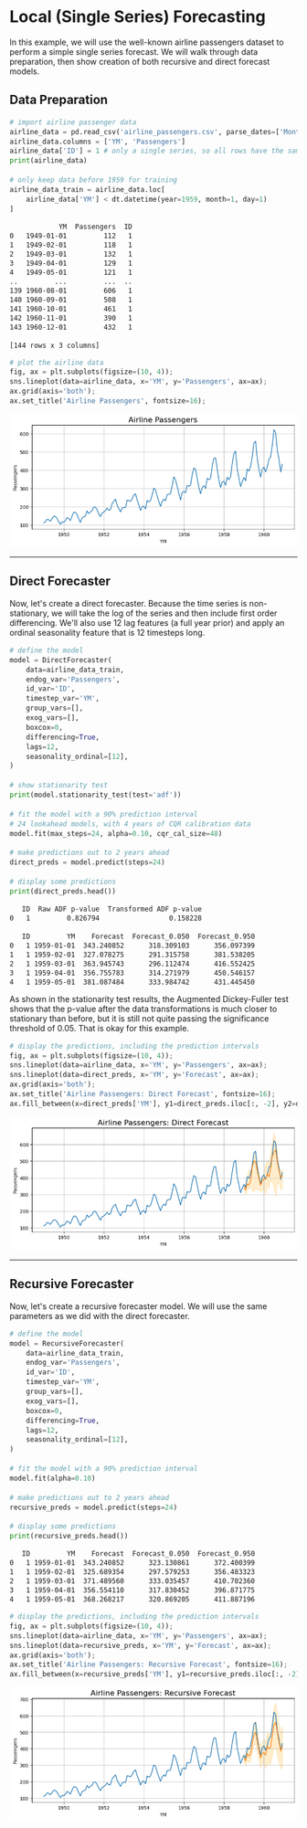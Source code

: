 # Local (Single Series) Forecasting

In this example, we will use the well-known airline passengers dataset to perform a simple single series forecast.
We will walk through data preparation, then show creation of both recursive and direct forecast models.

## Data Preparation

```python
# import airline passenger data 
airline_data = pd.read_csv('airline_passengers.csv', parse_dates=['Month'])
airline_data.columns = ['YM', 'Passengers']
airline_data['ID'] = 1 # only a single series, so all rows have the same ID
print(airline_data)

# only keep data before 1959 for training
airline_data_train = airline_data.loc[
    airline_data['YM'] < dt.datetime(year=1959, month=1, day=1)
]
```

```profile
            YM  Passengers  ID
0   1949-01-01         112   1
1   1949-02-01         118   1
2   1949-03-01         132   1
3   1949-04-01         129   1
4   1949-05-01         121   1
..         ...         ...  ..
139 1960-08-01         606   1
140 1960-09-01         508   1
141 1960-10-01         461   1
142 1960-11-01         390   1
143 1960-12-01         432   1

[144 rows x 3 columns]
```

```python
# plot the airline data
fig, ax = plt.subplots(figsize=(10, 4));
sns.lineplot(data=airline_data, x='YM', y='Passengers', ax=ax);
ax.grid(axis='both');
ax.set_title('Airline Passengers', fontsize=16);
```

![Airline Data](img/example_single-series_data.png)

---

## Direct Forecaster

Now, let's create a direct forecaster.
Because the time series is non-stationary, we will take the log of the series and then include first order differencing.
We'll also use 12 lag features (a full year prior) and apply an ordinal seasonality feature that is 12 timesteps long.

```python
# define the model
model = DirectForecaster(
    data=airline_data_train,
    endog_var='Passengers',
    id_var='ID',
    timestep_var='YM',
    group_vars=[],
    exog_vars=[],
    boxcox=0,
    differencing=True,
    lags=12,
    seasonality_ordinal=[12],
)

# show stationarity test
print(model.stationarity_test(test='adf'))

# fit the model with a 90% prediction interval
# 24 lookahead models, with 4 years of CQR calibration data
model.fit(max_steps=24, alpha=0.10, cqr_cal_size=48)

# make predictions out to 2 years ahead
direct_preds = model.predict(steps=24)

# display some predictions
print(direct_preds.head())
```

```profile
   ID  Raw ADF p-value  Transformed ADF p-value
0   1         0.826794                 0.158228

   ID         YM    Forecast  Forecast_0.050  Forecast_0.950
0   1 1959-01-01  343.240852      318.309103      356.097399
1   1 1959-02-01  327.078275      291.315758      381.538205
2   1 1959-03-01  363.945743      296.112474      416.552425
3   1 1959-04-01  356.755783      314.271979      450.546157
4   1 1959-05-01  381.087484      333.984742      431.445450
```

As shown in the stationarity test results, the Augmented Dickey-Fuller test shows that the p-value after the data 
transformations is much closer to stationary than before, but it is still not quite passing the significance threshold of 0.05.
That is okay for this example.

```python
# display the predictions, including the prediction intervals
fig, ax = plt.subplots(figsize=(10, 4));
sns.lineplot(data=airline_data, x='YM', y='Passengers', ax=ax);
sns.lineplot(data=direct_preds, x='YM', y='Forecast', ax=ax);
ax.grid(axis='both');
ax.set_title('Airline Passengers: Direct Forecast', fontsize=16);
ax.fill_between(x=direct_preds['YM'], y1=direct_preds.iloc[:, -2], y2=direct_preds.iloc[:, -1], alpha=0.2, color='orange');
```

![Direct Forecast](img/example_single-series_direct.png)

---

## Recursive Forecaster

Now, let's create a recursive forecaster model.
We will use the same parameters as we did with the direct forecaster.

```python
# define the model
model = RecursiveForecaster(
    data=airline_data_train,
    endog_var='Passengers',
    id_var='ID',
    timestep_var='YM',
    group_vars=[],
    exog_vars=[],
    boxcox=0,
    differencing=True,
    lags=12,
    seasonality_ordinal=[12],
)

# fit the model with a 90% prediction interval
model.fit(alpha=0.10)

# make predictions out to 2 years ahead
recursive_preds = model.predict(steps=24)

# display some predictions
print(recursive_preds.head())
```

```profile
   ID         YM    Forecast  Forecast_0.050  Forecast_0.950
0   1 1959-01-01  343.240852      323.130861      372.400399
1   1 1959-02-01  325.689354      297.579253      356.483323
2   1 1959-03-01  371.489560      333.035457      410.702360
3   1 1959-04-01  356.554110      317.830452      396.871775
4   1 1959-05-01  368.268217      320.869205      411.887196
```

```python
# display the predictions, including the prediction intervals
fig, ax = plt.subplots(figsize=(10, 4));
sns.lineplot(data=airline_data, x='YM', y='Passengers', ax=ax);
sns.lineplot(data=recursive_preds, x='YM', y='Forecast', ax=ax);
ax.grid(axis='both');
ax.set_title('Airline Passengers: Recursive Forecast', fontsize=16);
ax.fill_between(x=recursive_preds['YM'], y1=recursive_preds.iloc[:, -2], y2=recursive_preds.iloc[:, -1], alpha=0.2, color='orange');
```

![Recursive Forecast](img/example_single-series_recursive.png)